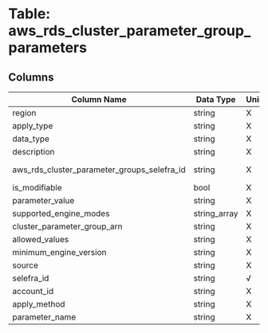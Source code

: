 # Table: aws_rds_cluster_parameter_group_parameters

## Columns 

|  Column Name   |  Data Type  | Uniq | Nullable | Description | 
|  ----  | ----  | ----  | ----  | ---- | 
| region | string | X | √ |  | 
| apply_type | string | X | √ |  | 
| data_type | string | X | √ |  | 
| description | string | X | √ |  | 
| aws_rds_cluster_parameter_groups_selefra_id | string | X | X | fk to aws_rds_cluster_parameter_groups.selefra_id | 
| is_modifiable | bool | X | √ |  | 
| parameter_value | string | X | √ |  | 
| supported_engine_modes | string_array | X | √ |  | 
| cluster_parameter_group_arn | string | X | √ |  | 
| allowed_values | string | X | √ |  | 
| minimum_engine_version | string | X | √ |  | 
| source | string | X | √ |  | 
| selefra_id | string | √ | √ | random id | 
| account_id | string | X | √ |  | 
| apply_method | string | X | √ |  | 
| parameter_name | string | X | √ |  | 


